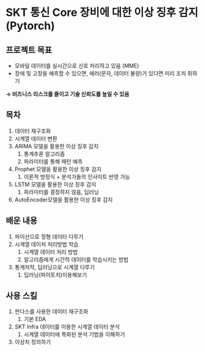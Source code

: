 # SKT 통신 Core 장비에 대한 이상 징후 감지(Pytorch)

## 프로젝트 목표

<aside>

- 모바일 데이터를 실시간으로 신호 처리하고 있음 (MME)
- 장애 및 고장을 예측할 수 있으면, 에러(문자, 데이터 불량)가 있다면 미리 조치 취하기

**→ 비즈니스 리스크를 줄이고 기술 신뢰도를 높일 수 있음**

</aside>

## 목차

<aside>

1. 데이터 재구조화
2. 시계열 데이터 변환
3. ARIMA 모델을 활용한 이상 징후 감지
    1. 통계추론 알고리즘
    2. 파라미터를 통해 패턴 예측
4. Prophet 모델을 활용한 이상 징후 감지
    1. 이론적 방정식 +  분석가들의 인사이트 반영 가능
5. LSTM 모델을 활용한 이상 징후 감지
    1. 파라미터를 결정하지 않음, 딥러닝
6. AutoEncoder모델을 활용한 이상 징후 감지
</aside>

## 배운 내용

<aside>

1. 파이선으로 정형 데이터 다루기
2. 시계열 데이처 처리방법 학습
    1. 시계열 데이터 처리 방법
    2. 알고리즘에게 시간적 데이터를 학습시키는 방법
3. 통계저적, 딥러닝으로 시계열 다루기
    1. 딥러닝(파이토치)이용해보기
</aside>

## 사용 스킬

<aside>

1. 판다스를 사용한 데이터 재구조화
    1. 기본 EDA
2. SKT Infra 데이터를 이용한 시계열 데이터 분석
    1. 시계열 데이터에 특화된 분석 기법을 이해하기
3. 이상치 정의하기
</aside>

